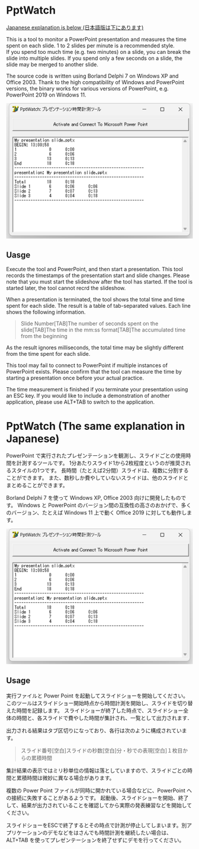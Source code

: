 # PptWatch

[Japanese explanation is below (日本語版は下にあります)](#pptwatch-the-same-explanation-in-japanese)

This is a tool to monitor a PowerPoint presentation and measures the time spent on each slide.
1 to 2 slides per minute is a recommended style.  
If you spend too much time (e.g. two minutes) on a slide, you can break the slide into multiple slides.
If you spend only a few seconds on a slide, the slide may be merged to another slide.

The source code is written using Borland Delphi 7 on Windows XP and Office 2003.
Thank to the high compatibility of Windows and PowerPoint versions, the binary works for various versions of PowerPoint, e.g. PowerPoint 2019 on Windows 11.

![Screenshot](screenshot.png)

## Uasge

Execute the tool and PowerPoint, and then start a presentation.
This tool records the timestamps of the presentation start and slide changes.
Please note that you must start the slideshow after the tool has started. 
If the tool is started later, the tool cannot recrd the slideshow.

When a presentation is terminated, the tool shows the total time and time spent for each slide.
The result is a table of tab-separated values.
Each line shows the following information.

> Slide Number[TAB]The number of seconds spent on the slide[TAB]The time in the mm:ss format[TAB]The accumulated time from the beginning

As the result ignores milliseconds, the total time may be slightly different from the time spent for each slide.

This tool may fail to connect to PowerPoint if multiple instances of PowerPoint exists.
Please confirm that the tool can measure the time by starting a presentation once before your actual practice.

The time measurement is finished if you terminate your presentation using an ESC key.
If you would like to include a demonstration of another application, please use ALT+TAB to switch to the application.


# PptWatch (The same explanation in Japanese)

PowerPoint で実行されたプレゼンテーションを観測し、スライドごとの使用時間を計測するツールです。
1分あたりスライド1から2枚程度というのが推奨されるスタイルの1つです。
長時間（たとえば2分間）スライドは、複数に分割することができます。
また、数秒しか費やしていないスライドは、他のスライドとまとめることができます。

Borland Delphi 7 を使って Windows XP, Office 2003 向けに開発したものです。
Windows と PowerPoint のバージョン間の互換性の高さのおかげで、多くのバージョン、たとえば Windows 11 上で動く Office 2019 に対しても動作します。

![Screenshot](screenshot.png)

## Usage 

実行ファイルと Power Point を起動してスライドショーを開始してください。
このツールはスライドショー開始時点から時間計測を開始し、スライドを切り替えた時間を記録します。
スライドショーが終了した時点で、スライドショー全体の時間と、各スライドで費やした時間が集計され、一覧として出力されます．

出力される結果はタブ区切りになっており、各行は次のように構成されています。

> スライド番号[空白]スライドの秒数[空白]分・秒での表現[空白]１枚目からの累積時間

集計結果の表示ではミリ秒単位の情報は落としていますので、スライドごとの時間と累積時間は微妙に異なる場合があります。


複数の Power Point ファイルが同時に開かれている場合などに、PowerPoint への接続に失敗することがあるようです。
起動後、スライドショーを開始、終了して、結果が出力されていることを確認してから実際の発表練習などを開始してください。

スライドショーをESCで終了するとその時点で計測が停止してしまいます。別アプリケーションのデモなどをはさんでも時間計測を継続したい場合は、ALT+TAB を使ってプレゼンテーションを終了せずにデモを行ってください。
